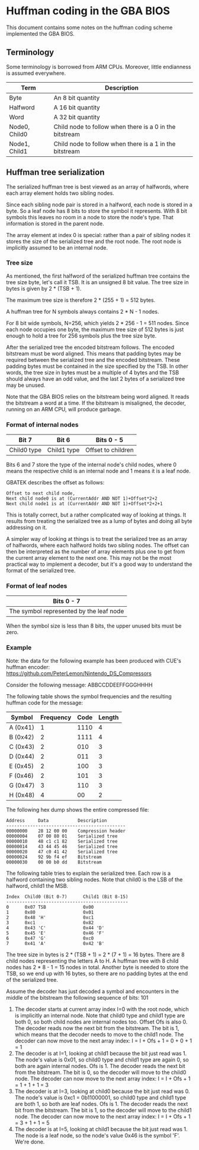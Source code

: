 <!--
SPDX-FileCopyrightText: 2024 Thomas Mathys
SPDX-License-Identifier: MIT
-->

# Huffman coding in the GBA BIOS

This document contains some notes on the huffman coding scheme
implemented the GBA BIOS.

## Terminology

Some terminology is borrowed from ARM CPUs.
Moreover, little endianness is assumed everywhere.

|Term         |Description                                            |
|-------------|-------------------------------------------------------|
|Byte         |An 8 bit quantity                                      |
|Halfword     |A 16 bit quantity                                      |
|Word         |A 32 bit quantity                                      |
|Node0, Child0|Child node to follow when there is a 0 in the bitstream|
|Node1, Child1|Child node to follow when there is a 1 in the bitstream|

## Huffman tree serialization

The serialized huffman tree is best viewed as an array of halfwords,
where each array element holds two sibling nodes.

Since each sibling node pair is stored in a halfword, each node is
stored in a byte. So a leaf node has 8 bits to store the symbol
it represents. With 8 bit symbols this leaves no room in a node to
store the node's type. That information is stored in the parent node.

The array element at index 0 is special: rather than a pair of
sibling nodes it stores the size of the serialized tree and
the root node. The root node is implicitly assumed to be an internal
node.

### Tree size

As mentioned, the first halfword of the serialized huffman tree
contains the tree size byte, let's call it TSB. It is an unsigned
8 bit value. The tree size in bytes is given by 2 * (TSB + 1).

The maximum tree size is therefore 2 * (255 + 1) = 512 bytes.

A huffman tree for N symbols always contains 2 * N - 1 nodes.

For 8 bit wide symbols, N=256, which yields 2 * 256 - 1 = 511 nodes.
Since each node occupies one byte, the maximum tree size of
512 bytes is just enough to hold a tree for 256 symbols plus the
tree size byte.

After the serialized tree the encoded bitstream follows.
The encoded bitstream must be word aligned. This means that padding
bytes may be required between the serialized tree and the encoded
bitstream. These padding bytes must be contained in the size
specified by the TSB. In other words, the tree size in bytes must be
a multiple of 4 bytes and the TSB should always have an odd value,
and the last 2 bytes of a serialized tree may be unused.

Note that the GBA BIOS relies on the bitstream being word aligned.
It reads the bitstream a word at a time. If the bitstream is
misaligned, the decoder, running on an ARM CPU, will produce garbage.

### Format of internal nodes

|Bit 7      |Bit 6      |Bits 0 - 5        |
|-----------|-----------|------------------|
|Child0 type|Child1 type|Offset to children|

Bits 6 and 7 store the type of the internal node's child nodes,
where 0 means the respective child is an internal node and 1 means
it is a leaf node.

GBATEK describes the offset as follows:

```
Offset to next child node,
Next child node0 is at (CurrentAddr AND NOT 1)+Offset*2+2
Next child node1 is at (CurrentAddr AND NOT 1)+Offset*2+2+1
```

This is totally correct, but a rather complicated way of looking at
things. It results from treating the serialized tree as a lump of
bytes and doing all byte addressing on it.

A simpler way of looking at things is to treat the serialized tree as
an array of halfwords, where each halfword holds two sibling nodes.
The offset can then be interpreted as the number of array elements
plus one to get from the current array element to the next one.
This may not be the most practical way to implement a decoder,
but it's a good way to understand the format of the serialized tree.

### Format of leaf nodes

|Bits 0 - 7                             |
|---------------------------------------|
|The symbol represented by the leaf node|

When the symbol size is less than 8 bits, the upper unused bits must
be zero.

### Example

Note: the data for the following example has been produced with CUE's
huffman encoder: https://github.com/PeterLemon/Nintendo_DS_Compressors

Consider the following message: ABBCCDDEEFFGGGHHHH

The following table shows the symbol frequencies and the resulting
huffman code for the message:

|Symbol  |Frequency|Code|Length|
|--------|---------|----|------|
|A (0x41)|1        |1110|4     |
|B (0x42)|2        |1111|4     |
|C (0x43)|2        |010 |3     |
|D (0x44)|2        |011 |3     |
|E (0x45)|2        |100 |3     |
|F (0x46)|2        |101 |3     |
|G (0x47)|3        |110 |3     |
|H (0x48)|4        |00  |2     |

The following hex dump shows the entire compressed file:

```
Address     Data           Description
---------------------------------------------
00000000    28 12 00 00    Compression header
00000004    07 00 80 01    Serialized tree
00000010    48 c1 c1 82    Serialized tree
00000014    43 44 45 46    Serialized tree
00000020    47 c0 41 42    Serialized tree
00000024    92 9b f4 ef    Bitstream
00000030    00 00 b0 dd    Bitstream
```

The following table tries to explain the serialized tree.
Each row is a halfword containing two sibling nodes.
Note that child0 is the LSB of the halfword, child1 the MSB.

```
Index  Child0 (Bit 0-7)      Child1 (Bit 8-15)
----------------------------------------------
0      0x07 TSB              0x00
1      0x80                  0x01
2      0x48 'H'              0xc1
3      0xc1                  0x82
4      0x43 'C'              0x44 'D'
5      0x45 'E'              0x46 'F'
6      0x47 'G'              0xc0
7      0x41 'A'              0x42 'B'
```

The tree size in bytes is 2 * (TSB + 1) = 2 * (7 + 1) = 16 bytes.
There are 8 child nodes representing the letters A to H.
A huffman tree with 8 child nodes has 2 * 8 - 1 = 15 nodes in total.
Another byte is needed to store the TSB, so we end up with 16 bytes,
so there are no padding bytes at the end of the serialized tree.

Assume the decoder has just decoded a symbol and encounters in
the middle of the bitstream the following sequence of bits: 101

1. The decoder starts at current array index I=0 with the root node,
   which is implicitly an internal node. Note that child0 type and
   child1 type are both 0, so both child nodes are internal nodes too.
   Offset Ofs is also 0. The decoder reads now the next bit from the
   bitstream. The bit is 1, which means that the decoder needs to
   move to the child1 node. The decoder can now move to the next
   array index: I = I + Ofs + 1 = 0 + 0 + 1 = 1
2. The decoder is at I=1, looking at child1 because the bit just
   read was 1. The node's value is 0x01, so child0 type and child1
   type are again 0, so both are again internal nodes. Ofs is 1.
   The decoder reads the next bit from the bitstream. The bit is 0,
   so the decoder will move to the child0 node. The decoder can now
   move to the next array index: I = I + Ofs + 1 = 1 + 1 + 1 = 3
3. The decoder is at I=3, looking at child0 because the bit just
   read was 0. The node's value is 0xc1 = 0b11000001, so child0 type
   and child1 type are both 1, so both are leaf nodes. Ofs is 1.
   The decoder reads the next bit from the bitstream. The bit is 1,
   so the decoder will move to the child1 node. The decoder can now
   move to the next array index: I = I + Ofs + 1 = 3 + 1 + 1 = 5
4. The decoder is at I=5, looking at child1 because the bit just
   read was 1. The node is a leaf node, so the node's value 0x46 is
   the symbol 'F'. We're done.
